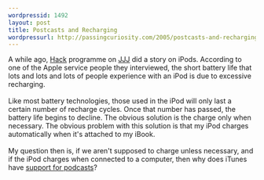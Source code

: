 ```yaml
--- 
wordpressid: 1492
layout: post
title: Postcasts and Recharging
wordpressurl: http://passingcuriosity.com/2005/postcasts-and-recharging/
---
```

A while ago, <a href="http://www.abc.net.au/triplej/hack/">Hack</a> programme on <a href="http://www.triplej.net.au/">JJJ</a> did a story on iPods. According to one of the Apple service people they interviewed, the short battery life that lots and lots and <emph>lots</emph> of people experience with an iPod is due to excessive recharging.<br /><br />Like most battery technologies, those used in the iPod will only last a certain number of recharge cycles. Once that number has passed, the battery life begins to decline. The obvious solution is the charge only when necessary. The obvious problem with this solution is that my iPod charges automatically when it's attached to my iBook.<br /><br />My question then is, if we aren't supposed to charge unless necessary, and if the iPod charges when connected to a computer, then why does iTunes have <a href="http://www.apple.com/podcasting/">support for podcasts</a>?
